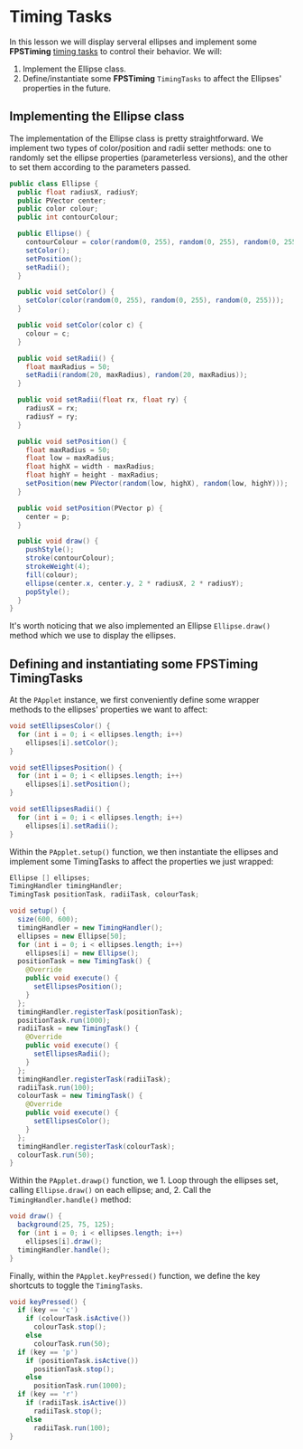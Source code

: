 # Timing Tasks

In this lesson we will display serveral ellipses and implement some **FPSTiming** [timing tasks](http://otrolado.info/fpstimingApi/remixlab/fpstiming/TimingTask.html) to control their behavior. We will:

1. Implement the Ellipse class.
2. Define/instantiate some **FPSTiming** `TimingTasks` to affect the Ellipses' properties in the future.

## Implementing the Ellipse class

The implementation of the Ellipse class is pretty straightforward. We implement two types of color/position and radii setter methods: one to randomly set the ellipse properties (parameterless versions), and the other to set them according to the parameters passed.

```java
public class Ellipse {
  public float radiusX, radiusY;
  public PVector center;
  public color colour;
  public int contourColour;

  public Ellipse() {
    contourColour = color(random(0, 255), random(0, 255), random(0, 255));
    setColor();
    setPosition();
    setRadii();
  }

  public void setColor() {
    setColor(color(random(0, 255), random(0, 255), random(0, 255)));
  }

  public void setColor(color c) {
    colour = c;
  }

  public void setRadii() {
    float maxRadius = 50;
    setRadii(random(20, maxRadius), random(20, maxRadius));
  }

  public void setRadii(float rx, float ry) {
    radiusX = rx;
    radiusY = ry;
  }

  public void setPosition() {
    float maxRadius = 50;
    float low = maxRadius;
    float highX = width - maxRadius;
    float highY = height - maxRadius;
    setPosition(new PVector(random(low, highX), random(low, highY)));
  }

  public void setPosition(PVector p) {
    center = p;
  }

  public void draw() {
    pushStyle();
    stroke(contourColour);
    strokeWeight(4);
    fill(colour);
    ellipse(center.x, center.y, 2 * radiusX, 2 * radiusY);
    popStyle();
  }
}
```

It's worth noticing that we also implemented an Ellipse `Ellipse.draw()` method which we use to display the ellipses.

## Defining and instantiating some FPSTiming TimingTasks

At the `PApplet` instance, we first conveniently define some wrapper methods to the ellipses' properties we want to affect:

```java
void setEllipsesColor() {
  for (int i = 0; i < ellipses.length; i++)
    ellipses[i].setColor();
}

void setEllipsesPosition() {
  for (int i = 0; i < ellipses.length; i++)
    ellipses[i].setPosition();
}

void setEllipsesRadii() {
  for (int i = 0; i < ellipses.length; i++)
    ellipses[i].setRadii();
}
```

Within the `PApplet.setup()` function, we then instantiate the ellipses and implement some TimingTasks to affect the properties we just wrapped:

```java
Ellipse [] ellipses;
TimingHandler timingHandler;
TimingTask positionTask, radiiTask, colourTask;

void setup() {
  size(600, 600);
  timingHandler = new TimingHandler();
  ellipses = new Ellipse[50];
  for (int i = 0; i < ellipses.length; i++)
    ellipses[i] = new Ellipse();
  positionTask = new TimingTask() {
    @Override
    public void execute() {
      setEllipsesPosition();
    }
  };
  timingHandler.registerTask(positionTask);
  positionTask.run(1000);
  radiiTask = new TimingTask() {
    @Override
    public void execute() {
      setEllipsesRadii();
    }
  };
  timingHandler.registerTask(radiiTask);
  radiiTask.run(100);
  colourTask = new TimingTask() {
    @Override
    public void execute() {
      setEllipsesColor();
    }
  };
  timingHandler.registerTask(colourTask);
  colourTask.run(50);
}
```

Within the `PApplet.drawp()` function, we 1. Loop through the ellipses set, calling `Ellipse.draw()` on each ellipse; and, 2. Call the `TimingHandler.handle()` method:

```java
void draw() {
  background(25, 75, 125);
  for (int i = 0; i < ellipses.length; i++)
    ellipses[i].draw();
  timingHandler.handle();
}
```

Finally, within the `PApplet.keyPressed()` function, we define the key shortcuts to toggle the `TimingTasks`.

```java
void keyPressed() {
  if (key == 'c')
    if (colourTask.isActive())
      colourTask.stop();
    else
      colourTask.run(50);
  if (key == 'p')
    if (positionTask.isActive())
      positionTask.stop();
    else
      positionTask.run(1000);
  if (key == 'r')
    if (radiiTask.isActive())
      radiiTask.stop();
    else
      radiiTask.run(100);
}
```
